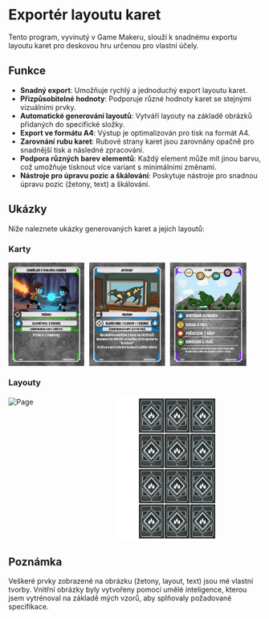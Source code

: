 # Exportér layoutu karet

Tento program, vyvinutý v Game Makeru, slouží k snadnému exportu layoutu karet pro deskovou hru určenou pro vlastní účely.

## Funkce

- **Snadný export**: Umožňuje rychlý a jednoduchý export layoutu karet.
- **Přizpůsobitelné hodnoty**: Podporuje různé hodnoty karet se stejnými vizuálními prvky.
- **Automatické generování layoutů**: Vytváří layouty na základě obrázků přidaných do specifické složky.
- **Export ve formátu A4**: Výstup je optimalizován pro tisk na formát A4.
- **Zarovnání rubu karet**: Rubové strany karet jsou zarovnány opačně pro snadnější tisk a následné zpracování.
- **Podpora různých barev elementů**: Každý element může mít jinou barvu, což umožňuje tisknout více variant s minimálními změnami.
- **Nástroje pro úpravu pozic a škálování**: Poskytuje nástroje pro snadnou úpravu pozic (žetony, text) a škálování.

## Ukázky

Níže naleznete ukázky generovaných karet a jejich layoutů:

### Karty
<div style="display: flex; flex-wrap: wrap; gap: 10px;">
  <img src=".gitImages/Basic.png" alt="Basic" style="width: 30%;">
  <img src=".gitImages/Secure.png" alt="Secure" style="width: 30%;">
  <img src=".gitImages/Technique.png" alt="Technique" style="width: 30%;">
</div>

### Layouty
<div style="display: flex; flex-wrap: wrap; gap: 10px; margin-top: 20px;">
  <img src=".gitImages/Page.png" alt="Page" style="width: 40%;">
  <img src=".gitImages/CardBack.png" alt="CardBack" style="width: 40%;">
</div>

## Poznámka

Veškeré prvky zobrazené na obrázku (žetony, layout, text) jsou mé vlastní tvorby. Vnitřní obrázky byly vytvořeny pomocí umělé inteligence, kterou jsem vytrénoval na základě mých vzorů, aby splňovaly požadované specifikace.
